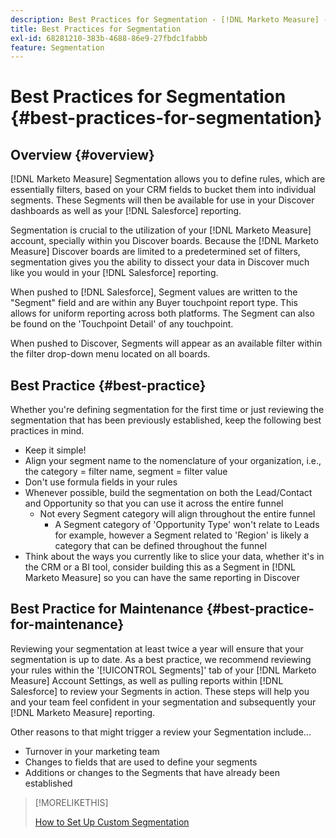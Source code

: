 ```yaml
---
description: Best Practices for Segmentation - [!DNL Marketo Measure] - Product Documentation
title: Best Practices for Segmentation
exl-id: 68281210-383b-4688-86e9-27fbdc1fabbb
feature: Segmentation
---
```

# Best Practices for Segmentation {#best-practices-for-segmentation}

## Overview {#overview}

[!DNL Marketo Measure] Segmentation allows you to define rules, which are essentially filters, based on your CRM fields to bucket them into individual segments. These Segments will then be available for use in your Discover dashboards as well as your [!DNL Salesforce] reporting.

Segmentation is crucial to the utilization of your [!DNL Marketo Measure] account, specially within you Discover boards. Because the [!DNL Marketo Measure] Discover boards are limited to a predetermined set of filters, segmentation gives you the ability to dissect your data in Discover much like you would in your [!DNL Salesforce] reporting.

When pushed to [!DNL Salesforce], Segment values are written to the "Segment" field and are within any Buyer touchpoint report type. This allows for uniform reporting across both platforms. The Segment can also be found on the 'Touchpoint Detail' of any touchpoint.

When pushed to Discover, Segments will appear as an available filter within the filter drop-down menu located on all boards.

## Best Practice {#best-practice}

Whether you're defining segmentation for the first time or just reviewing the segmentation that has been previously established, keep the following best practices in mind.

* Keep it simple!
* Align your segment name to the nomenclature of your organization, i.e., the category = filter name, segment = filter value
* Don't use formula fields in your rules
* Whenever possible, build the segmentation on both the Lead/Contact and Opportunity so that you can use it across the entire funnel
  * Not every Segment category will align throughout the entire funnel
    * A Segment category of 'Opportunity Type' won't relate to Leads for example, however a Segment related to 'Region' is likely a category that can be defined throughout the funnel
* Think about the ways you currently like to slice your data, whether it's in the CRM or a BI tool, consider building this as a Segment in [!DNL Marketo Measure] so you can have the same reporting in Discover

## Best Practice for Maintenance {#best-practice-for-maintenance}

Reviewing your segmentation at least twice a year will ensure that your segmentation is up to date. As a best practice, we recommend reviewing your rules within the '[!UICONTROL Segments]' tab of your [!DNL Marketo Measure] Account Settings, as well as pulling reports within [!DNL Salesforce] to review your Segments in action. These steps will help you and your team feel confident in your segmentation and subsequently your [!DNL Marketo Measure] reporting.

Other reasons to that might trigger a review your Segmentation include...

* Turnover in your marketing team
* Changes to fields that are used to define your segments
* Additions or changes to the Segments that have already been established

>[!MORELIKETHIS]
>
>[How to Set Up Custom Segmentation](/help/advanced-marketo-measure-features/segmentation/custom-segmentation.md)
